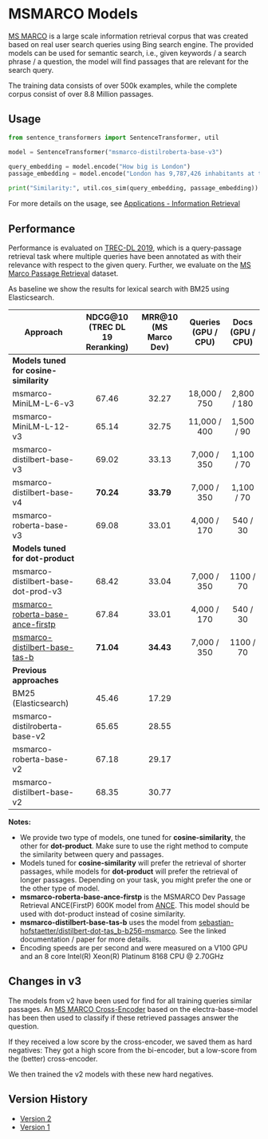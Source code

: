 # MSMARCO Models 
[MS MARCO](https://microsoft.github.io/msmarco/) is a large scale information retrieval corpus that was created based on real user search queries using Bing search engine. The provided models can be used for semantic search, i.e., given keywords / a search phrase / a question, the model will find passages that are relevant for the search query.

The training data consists of over 500k examples, while the complete  corpus consist of over 8.8 Million passages.
 
## Usage
```python
from sentence_transformers import SentenceTransformer, util

model = SentenceTransformer("msmarco-distilroberta-base-v3")

query_embedding = model.encode("How big is London")
passage_embedding = model.encode("London has 9,787,426 inhabitants at the 2011 census")

print("Similarity:", util.cos_sim(query_embedding, passage_embedding))
```


For more details on the usage, see [Applications - Information Retrieval](../../examples/applications/retrieve_rerank/README.md)


## Performance
Performance is evaluated on [TREC-DL 2019](https://microsoft.github.io/TREC-2019-Deep-Learning/), which is a query-passage retrieval task where multiple queries have been annotated as with their relevance with respect to the given query.  Further, we evaluate on the [MS Marco Passage Retrieval](https://github.com/microsoft/MSMARCO-Passage-Ranking/) dataset. 

As baseline we show the results for lexical search with BM25 using Elasticsearch.

| Approach       | NDCG@10 (TREC DL 19 Reranking) | MRR@10 (MS Marco Dev) |  Queries (GPU / CPU) | Docs (GPU / CPU)
| ------------- |:-------------: | :---: | :---: | :---: |
| **Models tuned for cosine-similarity** | |
| msmarco-MiniLM-L-6-v3 | 67.46 | 32.27 | 18,000 / 750 | 2,800 / 180
| msmarco-MiniLM-L-12-v3 | 65.14 | 32.75 | 11,000 / 400 | 1,500 / 90
| msmarco-distilbert-base-v3| 69.02 | 33.13 | 7,000 / 350 | 1,100 / 70
| msmarco-distilbert-base-v4 | **70.24** | **33.79**| 7,000 / 350 | 1,100 / 70
| msmarco-roberta-base-v3 | 69.08 | 33.01 | 4,000 / 170 | 540 / 30
| **Models tuned for dot-product** | |
| msmarco-distilbert-base-dot-prod-v3 | 68.42 | 33.04 | 7,000 / 350 | 1100 / 70
| [msmarco-roberta-base-ance-firstp](https://github.com/microsoft/ANCE) | 67.84 | 33.01 | 4,000 / 170 | 540 / 30
| [msmarco-distilbert-base-tas-b](https://huggingface.co/sebastian-hofstaetter/distilbert-dot-tas_b-b256-msmarco) | **71.04** | **34.43** | 7,000 / 350 | 1100 / 70
| **Previous approaches** |  |  |
| BM25 (Elasticsearch)   | 45.46 | 17.29  |
| msmarco-distilroberta-base-v2   | 65.65 |  28.55    |  
| msmarco-roberta-base-v2 | 67.18 | 29.17 | 
| msmarco-distilbert-base-v2 | 68.35 | 30.77 |

**Notes:**
- We provide two type of models, one tuned for **cosine-similarity**, the other for **dot-product**. Make sure to use the right method to compute the similarity between query and passages.
- Models tuned for **cosine-similarity** will prefer the retrieval of shorter passages, while models for **dot-product** will prefer the retrieval of longer passages. Depending on your task, you might prefer the one or the other type of model.
- **msmarco-roberta-base-ance-firstp** is the MSMARCO Dev Passage Retrieval ANCE(FirstP) 600K model from [ANCE](https://github.com/microsoft/ANCE). This model should be used with dot-product instead of cosine similarity.
- **msmarco-distilbert-base-tas-b** uses the model from [sebastian-hofstaetter/distilbert-dot-tas_b-b256-msmarco](https://huggingface.co/sebastian-hofstaetter/distilbert-dot-tas_b-b256-msmarco). See the linked documentation / paper for more details.
- Encoding speeds are per second and were measured on a V100 GPU and an 8 core Intel(R) Xeon(R) Platinum 8168 CPU @ 2.70GHz


## Changes in v3
The models from v2 have been used for find for all training queries similar passages. An [MS MARCO Cross-Encoder](ce-msmarco.md) based on the electra-base-model has been then used to classify if these retrieved passages answer the question.

If they received a low score by the cross-encoder, we saved them as hard negatives: They got a high score from the bi-encoder, but a low-score from the (better) cross-encoder.

We then trained the v2 models with these new hard negatives.

## Version History 

- [Version 2](msmarco-v2.md)
- [Version 1](msmarco-v1.md)
